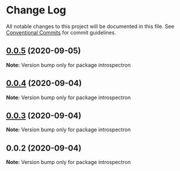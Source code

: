 # Change Log

All notable changes to this project will be documented in this file.
See [Conventional Commits](https://conventionalcommits.org) for commit guidelines.

## [0.0.5](https://github.com/pyramation/graphile-gen/compare/introspectron@0.0.4...introspectron@0.0.5) (2020-09-05)

**Note:** Version bump only for package introspectron





## [0.0.4](https://github.com/pyramation/graphile-gen/compare/introspectron@0.0.3...introspectron@0.0.4) (2020-09-04)

**Note:** Version bump only for package introspectron





## [0.0.3](https://github.com/pyramation/graphile-gen/compare/introspectron@0.0.2...introspectron@0.0.3) (2020-09-04)

**Note:** Version bump only for package introspectron





## 0.0.2 (2020-09-04)

**Note:** Version bump only for package introspectron

